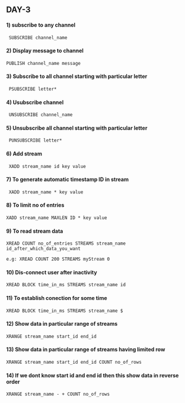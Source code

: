 
## DAY-3

#### 1) subscribe to any channel
```
 SUBSCRIBE channel_name
 ```
#### 2) Display message to channel
```
PUBLISH channel_name message
```
#### 3) Subscribe to all channel starting with particular letter
```
 PSUBSCRIBE letter*
 ```
#### 4) Usubscribe channel
```
 UNSUBSCRIBE channel_name
 ```
#### 5) Unsubscribe all channel starting with particular letter
```
 PUNSUBSCRIBE letter*
 ```
#### 6) Add stream
```
 XADD stream_name id key value
 ```
#### 7) To generate automatic timestamp ID in stream
```
 XADD stream_name * key value
 ```
#### 8) To limit no of entries
```
XADD stream_name MAXLEN ID * key value
```
#### 9) To read stream data
```
XREAD COUNT no_of_entries STREAMS stream_name id_after_which_data_you_want

e.g: XREAD COUNT 200 STREAMS myStream 0
```
#### 10) Dis-connect user after inactivity
```
XREAD BLOCK time_in_ms STREAMS stream_name id
```
#### 11) To establish conection for some time
```
XREAD BLOCK time_in_ms STREAMS stream_name $
```
#### 12) Show data in particular range of streams
``` 
XRANGE stream_name start_id end_id 
```
#### 13) Show data in particular range of streams having limited row
```
XRANGE stream_name start_id end_id COUNT no_of_rows
```
#### 14) If we dont know start id and end id then this show data in reverse order
```
XRANGE stream_name - + COUNT no_of_rows
```





